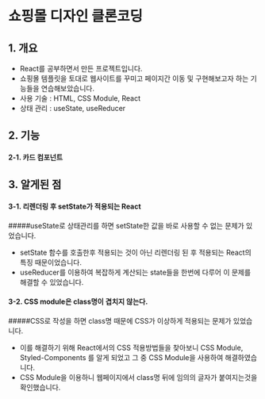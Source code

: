 # 쇼핑몰 디자인 클론코딩

## 1. 개요
- React를 공부하면서 만든 프로젝트입니다.
- 쇼핑몰 템플릿을 토대로 웹사이트를 꾸미고 페이지간 이동 및 구현해보고자 하는 기능들을 연습해보았습니다.
- 사용 기술 : HTML, CSS Module, React
- 상태 관리 : useState, useReducer

## 2. 기능
#### 2-1. 카드 컴포넌트


## 3. 알게된 점
#### 3-1. 리렌더링 후 setState가 적용되는 React
#####useState로 상태관리를 하면 setState한 값을 바로 사용할 수 없는 문제가 있었습니다.
- setState 함수를 호출한후 적용되는 것이 아닌 리렌더링 된 후 적용되는 React의 특징 때문이었습니다.  
- useReducer를 이용하여 복잡하게 계산되는 state들을 한번에 다루어 이 문제를 해결할 수 있었습니다.

#### 3-2. CSS module은 class명이 겹치지 않는다.
#####CSS로 작성을 하면 class명 때문에 CSS가 이상하게 적용되는 문제가 있었습니다.
- 이를 해결하기 위해 React에서의 CSS 적용방법들을 찾아보니 CSS Module, Styled-Components 를 알게 되었고 그 중 CSS Module을 사용하여 해결하였습니다.
- CSS Module을 이용하니 웹페이지에서 class명 뒤에 임의의 글자가 붙여지는것을 확인했습니다.
